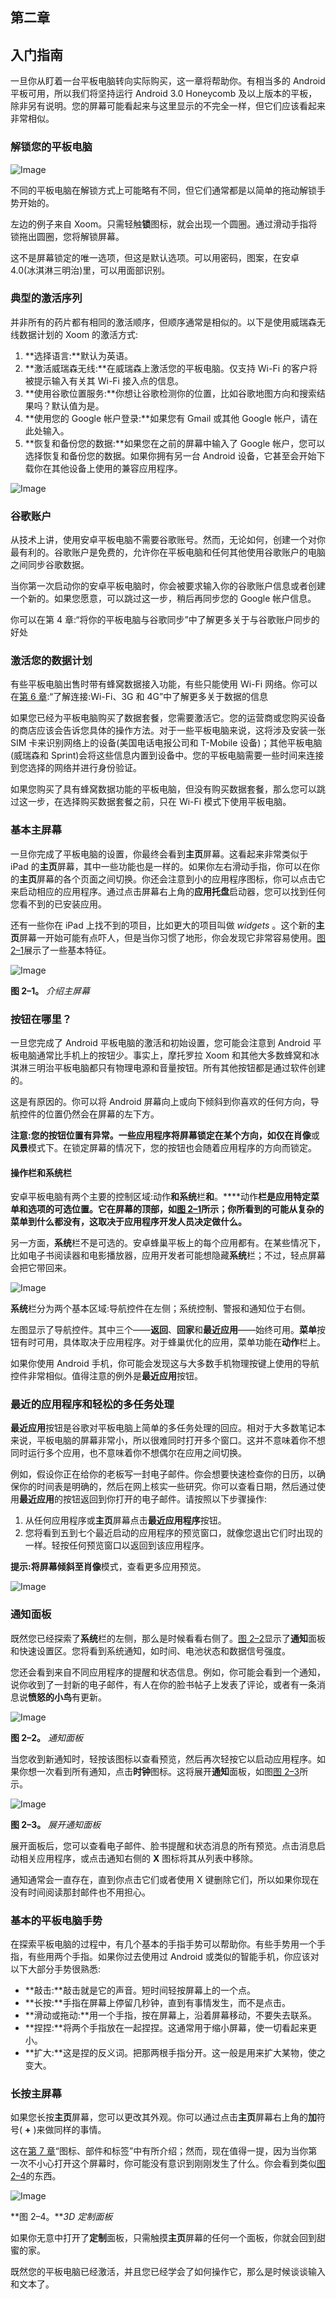 ## 第二章

## 入门指南

一旦你从盯着一台平板电脑转向实际购买，这一章将帮助你。有相当多的 Android 平板可用，所以我们将坚持运行 Android 3.0 Honeycomb 及以上版本的平板，除非另有说明。您的屏幕可能看起来与这里显示的不完全一样，但它们应该看起来非常相似。

### 解锁您的平板电脑

![Image](img/U0201.jpg)

不同的平板电脑在解锁方式上可能略有不同，但它们通常都是以简单的拖动解锁手势开始的。

左边的例子来自 Xoom。只需轻触**锁**图标，就会出现一个圆圈。通过滑动手指将锁拖出圆圈，您将解锁屏幕。

这不是屏幕锁定的唯一选项，但这是默认选项。可以用密码，图案，在安卓 4.0(冰淇淋三明治)里，可以用面部识别。

### 典型的激活序列

并非所有的药片都有相同的激活顺序，但顺序通常是相似的。以下是使用威瑞森无线数据计划的 Xoom 的激活方式:

1.  **选择语言:**默认为英语。
2.  **激活威瑞森无线:**在威瑞森上激活您的平板电脑。仅支持 Wi-Fi 的客户将被提示输入有关其 Wi-Fi 接入点的信息。
3.  **使用谷歌位置服务:**你想让谷歌检测你的位置，比如谷歌地图方向和搜索结果吗？默认值为是。
4.  **使用您的 Google 帐户登录:**如果您有 Gmail 或其他 Google 帐户，请在此处输入。
5.  **恢复和备份您的数据:**如果您在之前的屏幕中输入了 Google 帐户，您可以选择恢复和备份您的数据。如果你拥有另一台 Android 设备，它甚至会开始下载你在其他设备上使用的兼容应用程序。

![Image](img/U0202.jpg)

### 谷歌账户

从技术上讲，使用安卓平板电脑不需要谷歌账号。然而，无论如何，创建一个对你最有利的。谷歌账户是免费的，允许你在平板电脑和任何其他使用谷歌账户的电脑之间同步谷歌数据。

当你第一次启动你的安卓平板电脑时，你会被要求输入你的谷歌账户信息或者创建一个新的。如果您愿意，可以跳过这一步，稍后再同步您的 Google 帐户信息。

你可以在第 4 章:“将你的平板电脑与谷歌同步”中了解更多关于与谷歌账户同步的好处

### 激活您的数据计划

有些平板电脑出售时带有蜂窝数据接入功能，有些只能使用 Wi-Fi 网络。你可以在[第 6 章](06.html#ch6):“了解连接:Wi-Fi、3G 和 4G”中了解更多关于数据的信息

如果您已经为平板电脑购买了数据套餐，您需要激活它。您的运营商或您购买设备的商店应该会告诉您具体的操作方法。对于一些平板电脑来说，这将涉及安装一张 SIM 卡来识别网络上的设备(美国电话电报公司和 T-Mobile 设备)；其他平板电脑(威瑞森和 Sprint)会将这些信息内置到设备中。您的平板电脑需要一些时间来连接到您选择的网络并进行身份验证。

如果您购买了具有蜂窝数据功能的平板电脑，但没有购买数据套餐，那么您可以跳过这一步，在选择购买数据套餐之前，只在 Wi-Fi 模式下使用平板电脑。

### 基本主屏幕

一旦你完成了平板电脑的设置，你最终会看到**主页**屏幕。这看起来非常类似于 iPad 的**主页**屏幕，其中一些功能也是一样的。如果你左右滑动手指，你可以在你的**主页**屏幕的各个页面之间切换。你还会注意到小的应用程序图标，你可以点击它来启动相应的应用程序。通过点击屏幕右上角的**应用托盘**启动器，您可以找到任何您看不到的已安装应用。

还有一些你在 iPad 上找不到的项目，比如更大的项目叫做 *widgets* 。这个新的**主页**屏幕一开始可能有点吓人，但是当你习惯了地形，你会发现它非常容易使用。[图 2–1](#fig_2_1)展示了一些基本特征。

![Image](img/0201.jpg)

**图 2–1。** *介绍主屏幕*

### 按钮在哪里？

一旦您完成了 Android 平板电脑的激活和初始设置，您可能会注意到 Android 平板电脑通常比手机上的按钮少。事实上，摩托罗拉 Xoom 和其他大多数蜂窝和冰淇淋三明治平板电脑都只有物理电源和音量按钮。所有其他按钮都是通过软件创建的。

这是有原因的。你可以将 Android 屏幕向上或向下倾斜到你喜欢的任何方向，导航控件的位置仍然会在屏幕的左下方。

**注意:**您的按钮位置有异常。一些应用程序将屏幕锁定在某个方向，如仅在**肖像**或**风景**模式下。在锁定屏幕的情况下，您的按钮也会随着应用程序的方向而锁定。

#### 操作栏和系统栏

安卓平板电脑有两个主要的控制区域:动作**和系统**栏**和**。****动作**栏是应用特定菜单和选项的可选位置。它在屏幕的顶部，如[图 2–1](#fig_2_1)所示；你所看到的可能从复杂的菜单到什么都没有，这取决于应用程序开发人员决定做什么。**

另一方面，**系统**栏不是可选的。安卓蜂巢平板上的每个应用都有。在某些情况下，比如电子书阅读器和电影播放器，应用开发者可能想隐藏**系统**栏；不过，轻点屏幕会把它带回来。

![Image](img/U0203.jpg)

**系统**栏分为两个基本区域:导航控件在左侧；系统控制、警报和通知位于右侧。

左图显示了导航控件。其中三个——**返回**、**回家**和**最近应用**——始终可用。**菜单**按钮有时可用，具体取决于应用程序。对于蜂巢优化的应用，菜单功能在**动作**栏上。

如果你使用 Android 手机，你可能会发现这与大多数手机物理按键上使用的导航控件非常相似。值得注意的例外是**最近应用**按钮。

### 最近的应用程序和轻松的多任务处理

**最近应用**按钮是谷歌对平板电脑上简单的多任务处理的回应。相对于大多数笔记本来说，平板电脑的屏幕非常小，所以很难同时打开多个窗口。这并不意味着你不想同时运行多个应用，也不意味着你不想偶尔在应用之间切换。

例如，假设你正在给你的老板写一封电子邮件。你会想要快速检查你的日历，以确保你的时间表是明确的，然后在网上核实一些研究。你可以查看日期，然后通过使用**最近应用**的按钮返回到你打开的电子邮件。请按照以下步骤操作:

1.  从任何应用程序或**主页**屏幕点击**最近应用程序**按钮。
2.  您将看到五到七个最近启动的应用程序的预览窗口，就像您退出它们时出现的一样。轻按任何预览窗口以返回到该应用程序。

**提示:**将屏幕倾斜至**肖像**模式，查看更多应用预览。

![Image](img/U0204.jpg)

### 通知面板

既然您已经探索了**系统**栏的左侧，那么是时候看看右侧了。[图 2–2](#fig_2_2)显示了**通知**面板和快速设置区。您将看到系统通知，如时间、电池状态和数据信号强度。

您还会看到来自不同应用程序的提醒和状态信息。例如，你可能会看到一个通知，说你收到了一封新的电子邮件，有人在你的脸书帖子上发表了评论，或者有一条消息说**愤怒的小鸟**有更新。

![Image](img/0202.jpg)

**图 2–2。** *通知面板*

当您收到新通知时，轻按该图标以查看预览，然后再次轻按它以启动应用程序。如果你想一次看到所有通知，点击**时钟**图标。这将展开**通知**面板，如图[图 2–3](#fig_2_3)所示。

![Image](img/0203.jpg)

**图 2–3。** *展开通知面板*

展开面板后，您可以查看电子邮件、脸书提醒和状态消息的所有预览。点击消息启动相关应用程序，或点击通知右侧的 **X** 图标将其从列表中移除。

通知通常会一直存在，直到你点击它们或者使用 X 键删除它们，所以如果你现在没有时间阅读那封邮件也不用担心。

### 基本的平板电脑手势

在探索平板电脑的过程中，有几个基本的手指手势可以帮助你。有些手势用一个手指，有些用两个手指。如果你过去使用过 Android 或类似的智能手机，你应该对以下大部分手势很熟悉:

*   **敲击:**敲击就是它的声音。短时间轻按屏幕上的一个点。
*   **长按:**手指在屏幕上停留几秒钟，直到有事情发生，而不是点击。
*   **滑动或拖动:**用一个手指，按在屏幕上，沿着屏幕移动，不要失去联系。
*   **捏捏:**将两个手指放在一起捏捏。这通常用于缩小屏幕，使一切看起来更小。
*   **扩大:**这是捏的反义词。把那两根手指分开。这一般是用来扩大某物，使之变大。

### 长按主屏幕

如果您长按**主页**屏幕，您可以更改其外观。你可以通过点击**主页**屏幕右上角的**加**符号( **+** )来做同样的事情。

这在[第 7 章](07.html#ch7)“图标、部件和标签”中有所介绍；然而，现在值得一提，因为当你第一次不小心打开这个屏幕时，你可能没有意识到刚刚发生了什么。你会看到类似[图 2–4](#fig_2_4)的东西。

![Image](img/0204.jpg)

**图 2–4。***3D 定制面板*

如果你无意中打开了**定制**面板，只需触摸**主页**屏幕的任何一个面板，你就会回到甜蜜的家。

既然您的平板电脑已经激活，并且您已经学会了如何操作它，那么是时候谈谈输入和文本了。
